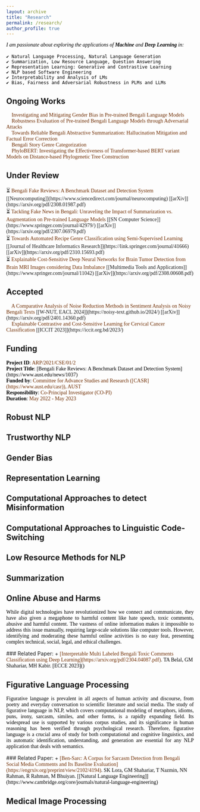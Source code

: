```yaml
---
layout: archive
title: "Research"
permalink: /research/
author_profile: true
---
```

<span style="color:black;font-family:Georgia">
<em>I am passionate about exploring the applications of <b>Machine</b> and <b>Deep Learning</b> in:</em><br/><br/>
<code>✔️ Natural Language Processing, Natural Language Generation</code> <br/>
<code>✔️ Summarization, Low Resource Language, Question Answering</code> <br/>
<code>✔️ Representation Learning: Generative and Contrastive Learning</code> <br/>
<code>✔️ NLP based Software Engineering</code> <br/>
<code>✔️ Interpretability and Analysis of LMs</code> <br/>
<code>✔️ Bias, Fairness and Adversarial Robustness in PLMs and LLMs</code>
</span>
<br/>


## Ongoing Works
<span style="font-family:Trebuchet MS;">
🔨 <span style="color:#6E2C00">Investigating and Mitigating Gender Bias in Pre-trained Bengali Language Models</span><br/>
🔨 <span style="color:#6E2C00">Robustness Evaluation of Pre-trained Bengali Language Models through Adversarial Attacks</span><br/>
🔨 <span style="color:#6E2C00">Towards Reliable Bengali Abstractive Summarization: Hallucination Mitigation and Factual Error Correction</span><br/>
🔨 <span style="color:#6E2C00">Bengali Story Genre Categorization</span><br/>
🔨 <span style="color:#6E2C00">PhyloBERT: Investigating the Effectiveness of Transformer-based BERT variant Models on Distance-based Phylogenetic Tree Construction</span>
</span>

<!--
## Submitted
<span style="font-family:Trebuchet MS;">
📝 <span style="color:#6E2C00">Bengali Fake Reviews: A Benchmark Dataset and Detection System</span> [[Neurocomputing]](https://www.sciencedirect.com/journal/neurocomputing) [[arXiv]](https://arxiv.org/pdf/2308.01987.pdf)
</span>
-->


## Under Review
<span style="font-family:Trebuchet MS;">
⏳ <span style="color:#6E2C00">Bengali Fake Reviews: A Benchmark Dataset and Detection System</span> [[Neurocomputing]](https://www.sciencedirect.com/journal/neurocomputing) [[arXiv]](https://arxiv.org/pdf/2308.01987.pdf)<br/>
⏳ <span style="color:#6E2C00">Tackling Fake News in Bengali: Unraveling the Impact of Summarization vs. Augmentation on Pre-trained Language Models</span> [[SN Computer Science]](https://www.springer.com/journal/42979/) [[arXiv]](https://arxiv.org/pdf/2307.06979.pdf)<br/>
⏳ <span style="color:#6E2C00">Towards Automated Recipe Genre Classification using Semi-Supervised Learning</span> [[Journal of Healthcare Informatics Research]](https://link.springer.com/journal/41666) [[arXiv]](https://arxiv.org/pdf/2310.15693.pdf)<br/>
⏳ <span style="color:#6E2C00">Explainable Cost-Sensitive Deep Neural Networks for Brain Tumor Detection from Brain MRI Images considering Data Imbalance</span> [[Multimedia Tools and Applications]](https://www.springer.com/journal/11042) [[arXiv]](https://arxiv.org/pdf/2308.00608.pdf)
</span>

## Accepted
<span style="font-family:Trebuchet MS;">
📢 <span style="color:#6E2C00">A Comparative Analysis of Noise Reduction Methods in Sentiment Analysis on Noisy Bengali Texts</span> [[W-NUT, EACL 2024]](https://noisy-text.github.io/2024/) [[arXiv]](https://arxiv.org/pdf/2401.14360.pdf)<br/>
📢 <span style="color:#6E2C00">Explainable Contrastive and Cost-Sensitive Learning for Cervical Cancer Classification</span> [[ICCIT 2023]](https://iccit.org.bd/2023/)<br/>
</span>


## Funding
<span style="font-family:Trebuchet MS; color:black;">
<b>Project ID</b>: <span style="color:#6E2C00">ARP/2021/CSE/01/2</span><br/>
<b>Project Title</b>: [Bengali Fake Reviews: A Benchmark Dataset and Detection System](https://www.aust.edu/news/1037)<br/>
<b>Funded by</b>: <span style="color:#6E2C00">Committee for Advance Studies and Research ([CASR](https://www.aust.edu/casr)), AUST</span><br/>
<b>Responsibility</b>: <span style="color:#6E2C00">Co-Principal Investigator (CO-PI)</span><br/>
<b>Duration</b>: <span style="color:#6E2C00">May 2022 - May 2023</span>
</span>


## Robust NLP

## Trustworthy NLP

## Gender Bias

## Representation Learning

## Computational Approaches to detect Misinformation

## Computational Approaches to Linguistic Code-Switching

## Low Resource Methods for NLP

## Summarization 

## Online Abuse and Harms
<p style="text-align:justify; color:black; font-family:Georgia">
While digital technologies have revolutionized how we connect and communicate, they have also given a megaphone 
to harmful content like hate speech, toxic comments, abusive and harmful content. The vastness of online 
information makes it impossible to address this issue manually, requiring large-scale solutions like computer 
tools. However, identifying and moderating these harmful online activities is no easy feat, presenting complex 
technical, social, legal, and ethical challenges.
</p>
### Related Paper:
+ <span style="font-family:Trebuchet MS; color:black;"><span style="color:#6E2C00">[Interpretable Multi Labeled Bengali Toxic Comments Classification using Deep Learning](https://arxiv.org/pdf/2304.04087.pdf)</span>. TA Belal, GM Shahariar, MH Kabir. [ECCE 2023]()</span>

## Figurative Language Processing
<p style="text-align:justify; color:black; font-family:Georgia">
Figurative language is prevalent in all aspects of human activity and discourse, from poetry and everyday 
conversation to scientific literature and  social media. The study of figurative language in NLP, which covers 
computational modeling of metaphors, idioms, puns, irony, sarcasm, similes, and other forms, is a rapidly 
expanding field.  Its widespread use is supported by various corpus studies, and its significance in human 
reasoning has been verified through psychological research. Therefore, figurative language is a crucial area 
of study for both computational and cognitive linguistics, and its automatic identification, understanding, 
and generation are essential for any NLP application that deals with semantics.
</p>
### Related Paper:
+ <span style="font-family:Trebuchet MS; color:black;"><span style="color:#6E2C00">[Ben-Sarc: A Corpus for Sarcasm Detection from Bengali Social Media Comments and Its Baseline Evaluation](https://engrxiv.org/preprint/view/2102/4194)</span>. SK Lora, GM Shahariar, T Nazmin, NN Rahman, R Rahman, M Bhuiyan. [[Natural Language Engineering]](https://www.cambridge.org/core/journals/natural-language-engineering)</span>

## Medical Image Processing